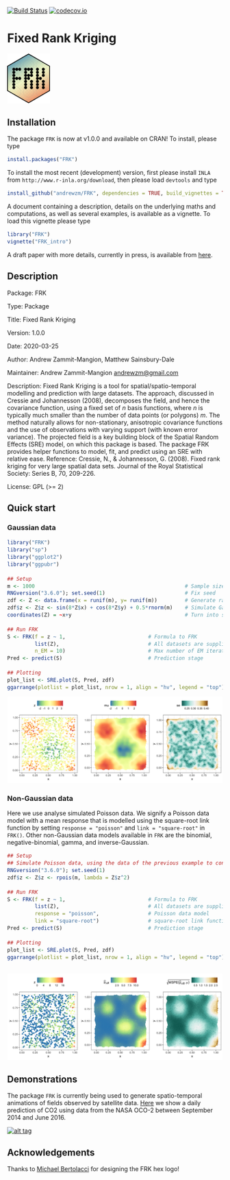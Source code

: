 [![Build Status](https://travis-ci.org/andrewzm/FRK.svg)](https://travis-ci.org/andrewzm/FRK)
[![codecov.io](http://codecov.io/github/andrewzm/FRK/coverage.svg?branch=master)](http://codecov.io/github/andrewzm/FRK?branch=master)

Fixed Rank Kriging 
================

<img src="./man/figures/FRK_logo.svg" width=100>



Installation 
------------

The package `FRK` is now at v1.0.0 and available on CRAN! To install, please type

```r
install.packages("FRK")
```

To install the most recent (development) version, first please install `INLA` from `http://www.r-inla.org/download`, then please load `devtools` and type

```r
install_github("andrewzm/FRK", dependencies = TRUE, build_vignettes = TRUE)
```

A document containing a description, details on the underlying maths and computations, as well as several examples, is available as a vignette. To load this vignette please type

```r
library("FRK")
vignette("FRK_intro")
```

A draft paper with more details, currently in press, is available from [here](https://arxiv.org/abs/1705.08105).

Description
------------

Package: FRK

Type: Package

Title: Fixed Rank Kriging

Version: 1.0.0

Date: 2020-03-25

Author: Andrew Zammit-Mangion, Matthew Sainsbury-Dale

Maintainer: Andrew Zammit-Mangion <andrewzm@gmail.com>

Description: Fixed Rank Kriging is a tool for spatial/spatio-temporal modelling and prediction with large datasets. The approach, discussed in Cressie and Johannesson (2008), decomposes the field, and hence the covariance function, using a fixed set of *n* basis functions, where *n* is typically much smaller than the number of data points (or polygons) *m*. The method naturally allows for non-stationary, anisotropic covariance functions and the use of observations with varying support (with known error variance). The projected field is a key building block of the Spatial Random Effects (SRE) model, on which this package is based. The package FRK provides helper functions to model, fit, and predict using an SRE with relative ease. 
Reference: Cressie, N., & Johannesson, G. (2008). Fixed rank kriging for very large spatial data sets. Journal of the Royal Statistical Society: Series B, 70, 209-226.

License: GPL (>= 2)


Quick start
------------

### Gaussian data


```r
library("FRK")
library("sp")
library("ggplot2")
library("ggpubr")

## Setup
m <- 1000                                                 # Sample size
RNGversion("3.6.0"); set.seed(1)                          # Fix seed
zdf <- Z <- data.frame(x = runif(m), y= runif(m))         # Generate random locs
zdf$z <- Z$z <- sin(8*Z$x) + cos(8*Z$y) + 0.5*rnorm(m)    # Simulate Gaussian data
coordinates(Z) = ~x+y                                     # Turn into sp object

## Run FRK
S <- FRK(f = z ~ 1,                           # Formula to FRK
         list(Z),                             # All datasets are supplied in list
         n_EM = 10)                           # Max number of EM iterations
Pred <- predict(S)                            # Prediction stage

## Plotting
plot_list <- SRE.plot(S, Pred, zdf)
ggarrange(plotlist = plot_list, nrow = 1, align = "hv", legend = "top") 

```

<!---
ggsave( 
  filename = "Gaussian_data.png", device = "png", 
  width = 10, height = 4,
  path = "~/Desktop/"
)
--->

![(Left) Gaussian data. (Centre) Predictions. (Right) Standard errors.](/man/figures/Gaussian_data.png?raw=true)

### Non-Gaussian data

Here we use analyse simulated Poisson data. We signify a Poisson data model with a mean response that is modelled using the square-root link function by setting `response = "poisson"` and `link = "square-root"` in `FRK()`. Other non-Gaussian data models available in `FRK` are the binomial, negative-binomial, gamma, and inverse-Gaussian. 

```r
## Setup
## Simulate Poisson data, using the data of the previous example to construct a mean 
RNGversion("3.6.0"); set.seed(1)                          
zdf$z <- Z$z <- rpois(m, lambda = Z$z^2)

## Run FRK
S <- FRK(f = z ~ 1,                           # Formula to FRK
         list(Z),                             # All datasets are supplied in list
         response = "poisson",                # Poisson data model
         link = "square-root")                # square-root link function
Pred <- predict(S)                            # Prediction stage

## Plotting
plot_list <- SRE.plot(S, Pred, zdf)
ggarrange(plotlist = plot_list, nrow = 1, align = "hv", legend = "top")
             
```    
<!---
ggsave( 
  filename = "Poisson_data.png", device = "png", 
  width = 10, height = 4,
  path = "~/Desktop/"
)
--->

![(Left) Poisson data. (Centre) Prediction of the mean response. (Right) Standard error of the mean response.](/man/figures/Poisson_data.png?raw=true)


[//]: # (Currently `FRK` is not installing on OSX with `build_vignettes=TRUE` as it fails to find `texi2dvi`. Set `build_vignettes=FALSE` to ensure installation. Then download the `.Rnw` file in the `vignettes` folder and compile the pdf file separately in `RStudio` with `knitr`. )


Demonstrations
--------------

The package `FRK` is currently being used to generate spatio-temporal animations of fields observed by satellite data. [Here](https://www.youtube.com/watch?v=_kPa8VoeSdM) we show a daily prediction of CO2 using data from the NASA OCO-2 between September 2014 and June 2016.

[![alt tag](https://img.youtube.com/vi/ENx4CIZdoQk/0.jpg)](https://www.youtube.com/watch?v=ENx4CIZdoQk)

Acknowledgements
--------------

Thanks to [Michael Bertolacci](https://mbertolacci.github.io/) for designing the FRK hex logo!